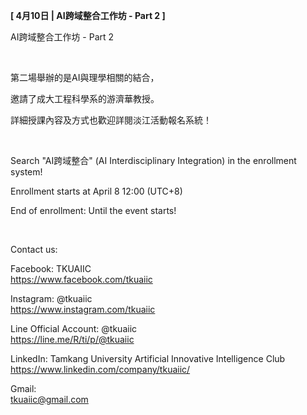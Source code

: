 **[ 4月10日 | AI跨域整合工作坊 - Part 2 ]**

AI跨域整合工作坊 - Part 2

&nbsp;

第二場舉辦的是AI與理學相關的結合，

邀請了成大工程科學系的游濟華教授。

詳細授課內容及方式也歡迎詳閱淡江活動報名系統！

&nbsp;

Search "AI跨域整合" (AI Interdisciplinary Integration) in the enrollment system!

Enrollment starts at April 8 12:00 (UTC+8)

End of enrollment: Until the event starts!

&nbsp;

Contact us:

Facebook: TKUAIIC <br />https://www.facebook.com/tkuaiic

Instagram: @tkuaiic <br />https://www.instagram.com/tkuaiic

Line Official Account: @tkuaiic <br />https://line.me/R/ti/p/@tkuaiic

LinkedIn: Tamkang University Artificial Innovative Intelligence Club <br />https://www.linkedin.com/company/tkuaiic/

Gmail: <br />tkuaiic@gmail.com
